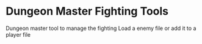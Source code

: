 # Dungeon Master Fighting Tools
Dungeon master tool to manage the fighting
Load a enemy file or add it to a player file 


